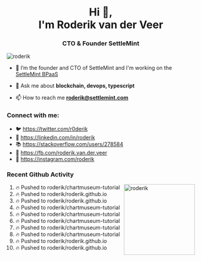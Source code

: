 <h1 align="center">Hi 👋,<br/> I'm Roderik van der Veer</h1>
<h3 align="center">CTO & Founder SettleMint</h3>

<p align="left"> <img src="https://komarev.com/ghpvc/?username=roderik" alt="roderik" /> </p>

- 🔭 I’m the founder and CTO of SettleMint and I'm working on the [SettleMint BPaaS](https://settlemint.com)

- 💬 Ask me about **blockchain, devops, typescript**

- 📫 How to reach me **roderik@settlemint.com**



### Connect with me:

- 🐦 https://twitter.com/r0derik
- 🏢 https://linkedin.com/in/roderik
- 📚 https://stackoverflow.com/users/278584
- 🙊 https://fb.com/roderik.van.der.veer
- 📸 https://instagram.com/roderik

### Recent Github Activity
<img src="https://github-readme-stats.vercel.app/api?username=roderik&show_icons=true&count_private=true" alt="roderik" align="right" height="190" />

<!--START_SECTION:activity-->
1. 🔥 Pushed to roderik/chartmuseum-tutorial
2. 🔥 Pushed to roderik/roderik.github.io
3. 🔥 Pushed to roderik/roderik.github.io
4. 🔥 Pushed to roderik/chartmuseum-tutorial
5. 🔥 Pushed to roderik/chartmuseum-tutorial
6. 🔥 Pushed to roderik/chartmuseum-tutorial
7. 🔥 Pushed to roderik/chartmuseum-tutorial
8. 🔥 Pushed to roderik/chartmuseum-tutorial
9. 🔥 Pushed to roderik/roderik.github.io
10. 🔥 Pushed to roderik/roderik.github.io
<!--END_SECTION:activity-->